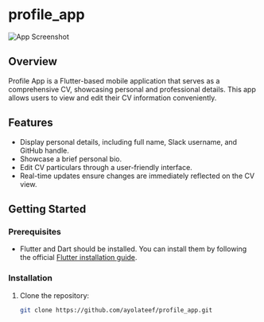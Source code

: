 
# profile_app

![App Screenshot](app_screenshot.png) <!-- Add an image to represent your app -->

## Overview

Profile App is a Flutter-based mobile application that serves as a comprehensive CV, showcasing personal and professional details. This app allows users to view and edit their CV information conveniently.

## Features

- Display personal details, including full name, Slack username, and GitHub handle.
- Showcase a brief personal bio.
- Edit CV particulars through a user-friendly interface.
- Real-time updates ensure changes are immediately reflected on the CV view.

## Getting Started

### Prerequisites

- Flutter and Dart should be installed. You can install them by following the official [Flutter installation guide](https://flutter.dev/docs/get-started/install).

### Installation

1. Clone the repository:

   ```bash
   git clone https://github.com/ayolateef/profile_app.git
